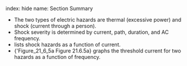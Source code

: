 index: hide
name: Section Summary

  * The two types of electric hazards are thermal (excessive power) and shock (current through a person).
  * Shock severity is determined by current, path, duration, and AC frequency.
  *  lists shock hazards as a function of current.
  * {'Figure_21_6_5a Figure 21.6.5a} graphs the threshold current for two hazards as a function of frequency.

